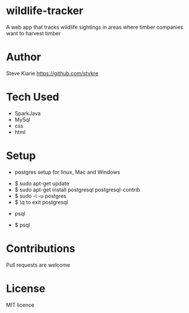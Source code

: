 # wildlife-tracker

A web app that tracks wildlife sightings in areas where timber companies want to harvest timber

# Author

Steve Kiarie https://github.com/stvkre

# Tech Used
* SparkJava
* MySql
* css
* html

# Setup
* postgres setup for linux, Mac and Windows

- $ sudo apt-get update
- $ sudo apt-get install postgresql postgresql-contrib
- $ sudo -i -u postgres
- $ \q to exit postgresql

* psql

- $ psql

# Contributions
Pull requests are welcome

# License

MIT licence
